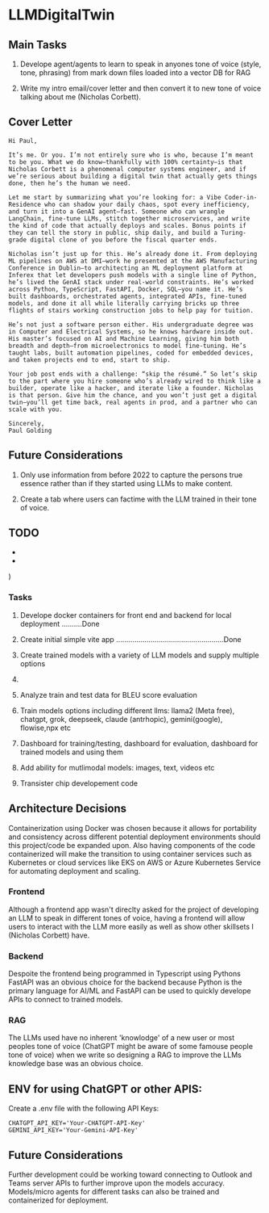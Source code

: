 # LLMDigitalTwin

## Main Tasks

1. Develope agent/agents to learn to speak in anyones tone of voice (style, tone, phrasing) from mark down files
loaded into a vector DB for RAG

2. Write my intro email/cover letter and then convert it to new tone of voice talking about me (Nicholas Corbett).

## Cover Letter

```
Hi Paul,

It’s me. Or you. I’m not entirely sure who is who, because I’m meant to be you. What we do know—thankfully with 100% certainty—is that Nicholas Corbett is a phenomenal computer systems engineer, and if we’re serious about building a digital twin that actually gets things done, then he’s the human we need.

Let me start by summarizing what you’re looking for: a Vibe Coder-in-Residence who can shadow your daily chaos, spot every inefficiency, and turn it into a GenAI agent—fast. Someone who can wrangle LangChain, fine-tune LLMs, stitch together microservices, and write the kind of code that actually deploys and scales. Bonus points if they can tell the story in public, ship daily, and build a Turing-grade digital clone of you before the fiscal quarter ends.

Nicholas isn’t just up for this. He’s already done it. From deploying ML pipelines on AWS at DMI—work he presented at the AWS Manufacturing Conference in Dublin—to architecting an ML deployment platform at Inferex that let developers push models with a single line of Python, he’s lived the GenAI stack under real-world constraints. He’s worked across Python, TypeScript, FastAPI, Docker, SQL—you name it. He’s built dashboards, orchestrated agents, integrated APIs, fine-tuned models, and done it all while literally carrying bricks up three flights of stairs working construction jobs to help pay for tuition.

He’s not just a software person either. His undergraduate degree was in Computer and Electrical Systems, so he knows hardware inside out. His master’s focused on AI and Machine Learning, giving him both breadth and depth—from microelectronics to model fine-tuning. He’s taught labs, built automation pipelines, coded for embedded devices, and taken projects end to end, start to ship.

Your job post ends with a challenge: “skip the résumé.” So let’s skip to the part where you hire someone who’s already wired to think like a builder, operate like a hacker, and iterate like a founder. Nicholas is that person. Give him the chance, and you won’t just get a digital twin—you’ll get time back, real agents in prod, and a partner who can scale with you.

Sincerely,
Paul Golding
```

## Future Considerations

1. Only use information from before 2022 to capture the persons true essence rather than if they started using LLMs to make content.

2. Create a tab where users can factime with the LLM trained in their tone of voice.


## TODO
 - 
 - 
)

### Tasks

1. Develope docker containers for front end and backend for local deployment ..........Done

2. Create initial simple vite app .....................................................Done

3. Create trained models with a variety of LLM models and supply multiple options

4. 

5. Analyze train and test data for BLEU score evaluation

6. Train models options including different llms: llama2 (Meta free), chatgpt, grok, deepseek, claude (antrhopic), gemini(google), flowise,npx  etc

7. Dashboard for training/testing, dashboard for evaluation, dashboard for trained models and using them

8. Add ability for mutlimodal models: images, text, videos etc

9. Transister chip developement code


## Architecture Decisions


Containerization using Docker was chosen because it allows for portability and consistency across
different potential deployment environments should this project/code be expanded upon. Also having
components of the code containerized will make the transition to using container services such as
Kubernetes or cloud services like EKS on AWS or Azure Kubernetes Service for automating deployment and scaling.


### Frontend

Although a frontend app wasn't direclty asked for the project of developing an LLM to speak in
different tones of voice, having a frontend will allow users to interact with the LLM more easily as
well as show other skillsets I (Nicholas Corbett) have.

### Backend

Despoite the frontend being programmed in Typescript using Pythons FastAPI was an obvious choice for the backend
because Python is the primary language for AI/ML and FastAPI can be used to quickly develope APIs to
connect to trained models.

### RAG

The LLMs used have no inherent 'knowlodge' of a new user or most peoples tone of voice (ChatGPT might be aware of
some famouse people tone of voice) when we write so designing a RAG to improve the LLMs knowledge  base was an
obvious choice.


## ENV for using ChatGPT or other APIS:

Create a .env file with the following API Keys:

```
CHATGPT_API_KEY='Your-CHATGPT-API-Key'
GEMINI_API_KEY='Your-Gemini-API-Key'
```

## Future Considerations

Further development could be working toward connecting to Outlook and Teams server APIs to 
further improve upon the models accuracy. Models/micro agents for different tasks can also be trained and 
containerized for deployment.
